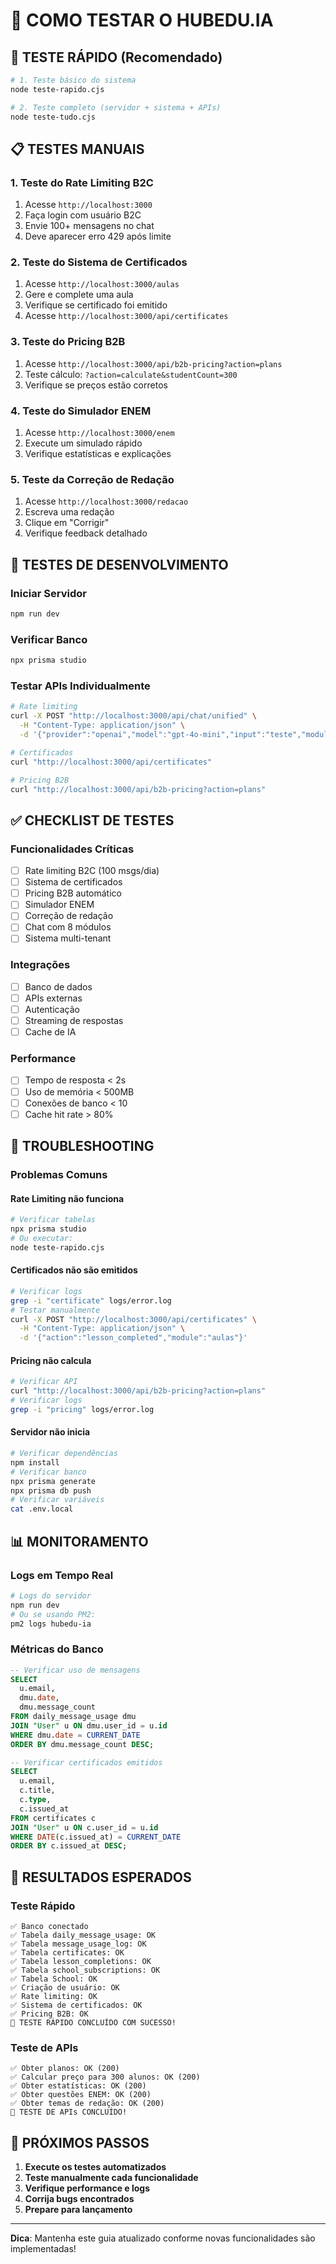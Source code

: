 # 🧪 COMO TESTAR O HUBEDU.IA

## 🚀 **TESTE RÁPIDO (Recomendado)**

```bash
# 1. Teste básico do sistema
node teste-rapido.cjs

# 2. Teste completo (servidor + sistema + APIs)
node teste-tudo.cjs
```

## 📋 **TESTES MANUAIS**

### **1. Teste do Rate Limiting B2C**
1. Acesse `http://localhost:3000`
2. Faça login com usuário B2C
3. Envie 100+ mensagens no chat
4. Deve aparecer erro 429 após limite

### **2. Teste do Sistema de Certificados**
1. Acesse `http://localhost:3000/aulas`
2. Gere e complete uma aula
3. Verifique se certificado foi emitido
4. Acesse `http://localhost:3000/api/certificates`

### **3. Teste do Pricing B2B**
1. Acesse `http://localhost:3000/api/b2b-pricing?action=plans`
2. Teste cálculo: `?action=calculate&studentCount=300`
3. Verifique se preços estão corretos

### **4. Teste do Simulador ENEM**
1. Acesse `http://localhost:3000/enem`
2. Execute um simulado rápido
3. Verifique estatísticas e explicações

### **5. Teste da Correção de Redação**
1. Acesse `http://localhost:3000/redacao`
2. Escreva uma redação
3. Clique em "Corrigir"
4. Verifique feedback detalhado

## 🔧 **TESTES DE DESENVOLVIMENTO**

### **Iniciar Servidor**
```bash
npm run dev
```

### **Verificar Banco**
```bash
npx prisma studio
```

### **Testar APIs Individualmente**
```bash
# Rate limiting
curl -X POST "http://localhost:3000/api/chat/unified" \
  -H "Content-Type: application/json" \
  -d '{"provider":"openai","model":"gpt-4o-mini","input":"teste","module":"chat"}'

# Certificados
curl "http://localhost:3000/api/certificates"

# Pricing B2B
curl "http://localhost:3000/api/b2b-pricing?action=plans"
```

## ✅ **CHECKLIST DE TESTES**

### **Funcionalidades Críticas**
- [ ] Rate limiting B2C (100 msgs/dia)
- [ ] Sistema de certificados
- [ ] Pricing B2B automático
- [ ] Simulador ENEM
- [ ] Correção de redação
- [ ] Chat com 8 módulos
- [ ] Sistema multi-tenant

### **Integrações**
- [ ] Banco de dados
- [ ] APIs externas
- [ ] Autenticação
- [ ] Streaming de respostas
- [ ] Cache de IA

### **Performance**
- [ ] Tempo de resposta < 2s
- [ ] Uso de memória < 500MB
- [ ] Conexões de banco < 10
- [ ] Cache hit rate > 80%

## 🐛 **TROUBLESHOOTING**

### **Problemas Comuns**

#### **Rate Limiting não funciona**
```bash
# Verificar tabelas
npx prisma studio
# Ou executar:
node teste-rapido.cjs
```

#### **Certificados não são emitidos**
```bash
# Verificar logs
grep -i "certificate" logs/error.log
# Testar manualmente
curl -X POST "http://localhost:3000/api/certificates" \
  -H "Content-Type: application/json" \
  -d '{"action":"lesson_completed","module":"aulas"}'
```

#### **Pricing não calcula**
```bash
# Verificar API
curl "http://localhost:3000/api/b2b-pricing?action=plans"
# Verificar logs
grep -i "pricing" logs/error.log
```

#### **Servidor não inicia**
```bash
# Verificar dependências
npm install
# Verificar banco
npx prisma generate
npx prisma db push
# Verificar variáveis
cat .env.local
```

## 📊 **MONITORAMENTO**

### **Logs em Tempo Real**
```bash
# Logs do servidor
npm run dev
# Ou se usando PM2:
pm2 logs hubedu-ia
```

### **Métricas do Banco**
```sql
-- Verificar uso de mensagens
SELECT 
  u.email,
  dmu.date,
  dmu.message_count
FROM daily_message_usage dmu
JOIN "User" u ON dmu.user_id = u.id
WHERE dmu.date = CURRENT_DATE
ORDER BY dmu.message_count DESC;

-- Verificar certificados emitidos
SELECT 
  u.email,
  c.title,
  c.type,
  c.issued_at
FROM certificates c
JOIN "User" u ON c.user_id = u.id
WHERE DATE(c.issued_at) = CURRENT_DATE
ORDER BY c.issued_at DESC;
```

## 🎯 **RESULTADOS ESPERADOS**

### **Teste Rápido**
```
✅ Banco conectado
✅ Tabela daily_message_usage: OK
✅ Tabela message_usage_log: OK
✅ Tabela certificates: OK
✅ Tabela lesson_completions: OK
✅ Tabela school_subscriptions: OK
✅ Tabela School: OK
✅ Criação de usuário: OK
✅ Rate limiting: OK
✅ Sistema de certificados: OK
✅ Pricing B2B: OK
🎉 TESTE RÁPIDO CONCLUÍDO COM SUCESSO!
```

### **Teste de APIs**
```
✅ Obter planos: OK (200)
✅ Calcular preço para 300 alunos: OK (200)
✅ Obter estatísticas: OK (200)
✅ Obter questões ENEM: OK (200)
✅ Obter temas de redação: OK (200)
🎯 TESTE DE APIs CONCLUÍDO!
```

## 🚀 **PRÓXIMOS PASSOS**

1. **Execute os testes automatizados**
2. **Teste manualmente cada funcionalidade**
3. **Verifique performance e logs**
4. **Corrija bugs encontrados**
5. **Prepare para lançamento**

---

**Dica**: Mantenha este guia atualizado conforme novas funcionalidades são implementadas!
